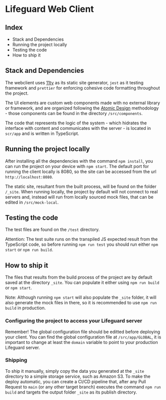 # Lifeguard Web Client

## Index

- Stack and Dependencies
- Running the project locally
- Testing the code
- How to ship it

## Stack and Dependencies

The webclient uses [11ty](https://www.11ty.dev/) as its static site generator, `jest` as it testing framework and `prettier` for enforcing cohesive code formatting throughout the project.

The UI elements are custom web components made with no external library or framework, and are organized following the [Atomic Design](https://bradfrost.com/blog/post/atomic-web-design/) methodology - those components can be found in the directory `/src/components`.

The code that represents the logic of the system - which hidrates the interface with content and communicates with the server - is located in `scr/app` and is written in TypeScript.

## Running the project locally

After installing all the dependencies with the command `npm install`, you can run the project on your device with `npm start`. The default port for running the client locally is 8080, so the site can be accessed from the url `http://localhost:8080`.

The static site, resultant from the built process, will be found on the folder `/_site`. When running locally, the project by default will not connect to real servers and, instead will run from locally sourced mock files, that can be edited in `/src/mock-local`.

## Testing the code

The test files are found on the `/test` directory.

Attention: The test suite runs on the transpiled JS expected result from the TypeScript code, so before running `npm run test` you should run either `npm start` or `npm run build`.

## How to ship it

The files that results from the build process of the project are by default saved at the directory `_site`. You can populate it either using `npm run build` or `npm start`.

Note: Although running `npm start` will also populate the `_site` folder, it will also generate the mock files in there, so it is recommended to use `npm run build` in production.

### Configuring the project to access your Lifeguard server

Remember! The global configuration file should be editted before deploying your client. You can find the global configuration file at `/src/app/GLOBAL`, it is important to change at least the `domain` variable to point to your production Lifeguard server.

### Shipping

To ship it manually, simply copy the data you generated at the `_site` directory to a simple storage service, such as Amazon S3. To make the deploy automatic, you can create a CI/CD pipeline that, after any Pull Request to `main` (or any other target branch) executes the command `npm run build` and targets the output folder `_site` as its publish directory.
